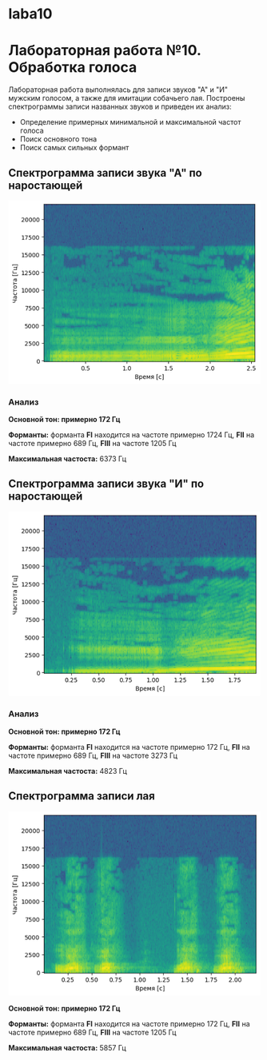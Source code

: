 # laba10
# Лабораторная работа №10. Обработка голоса
Лабораторная работа выполнялась для записи звуков "А" и "И" мужским голосом, а также для имитации собачьего лая.
Построены спектрограммы записи названных звуков и приведен их анализ: 
- Определение примерных минимальной и максимальной частот голоса
- Поиск основного тона
- Поиск самых сильных формант

## Спектрограмма записи звука "А" по наростающей

![](res/A.png)

### Анализ
**Основной тон: примерно 172 Гц** 

**Форманты:** форманта **FI** находится на частоте примерно 1724 Гц, **FII** на частоте примерно 689 Гц,
**FIII** на частоте 1205 Гц


**Максимальная частоста:** 6373 Гц

## Спектрограмма записи звука "И" по наростающей

![](res/I.png)

### Анализ
**Основной тон: примерно 172 Гц**

**Форманты:** форманта **FI** находится на частоте примерно 172 Гц, **FII** на частоте примерно 689 Гц,
**FIII** на частоте 3273 Гц


**Максимальная частоста:** 4823 Гц

## Спектрограмма записи лая

![](res/GAV.png)

**Основной тон: примерно 172 Гц** 

**Форманты:** форманта **FI** находится на частоте примерно 172 Гц, **FII** на частоте примерно 689 Гц,
**FIII** на частоте 1205 Гц


**Максимальная частоста:** 5857 Гц

